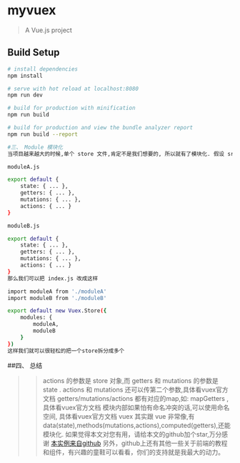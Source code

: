 # myvuex

> A Vue.js project

## Build Setup

``` bash
# install dependencies
npm install

# serve with hot reload at localhost:8080
npm run dev

# build for production with minification
npm run build

# build for production and view the bundle analyzer report
npm run build --report

#三、 Module 模块化
当项目越来越大的时候,单个 store 文件,肯定不是我们想要的, 所以就有了模块化. 假设 src/store 目录下有这2个文件

moduleA.js

export default {
    state: { ... },
    getters: { ... },
    mutations: { ... },
    actions: { ... }
}

moduleB.js

export default {
    state: { ... },
    getters: { ... },
    mutations: { ... },
    actions: { ... }
}
那么我们可以把 index.js 改成这样

import moduleA from './moduleA'
import moduleB from './moduleB'

export default new Vuex.Store({
    modules: {
        moduleA,
        moduleB
    }
})
这样我们就可以很轻松的把一个store拆分成多个
```
##四、 总结 
>> actions 的参数是 store 对象,而 getters 和 mutations 的参数是 state .
>>actions 和 mutations 还可以传第二个参数,具体看vuex官方文档
>>getters/mutations/actions 都有对应的map,如: mapGetters , 具体看vuex官方文档
>>模块内部如果怕有命名冲突的话,可以使用命名空间, 具体看vuex官方文档
>>vuex 其实跟 vue 非常像,有data(state),methods(mutations,actions),computed(getters),还能模块化.
如果觉得本文对您有用，请给本文的github加个star,万分感谢
 [本实例来自github](https://github.com/noahlam/articles/blob/master/vuex%E5%85%B6%E5%AE%9E%E8%B6%85%E7%AE%80%E5%8D%95%2C%E5%96%9D%E5%AE%8C%E8%BF%993%E6%AD%A5%2C%E8%BF%98%E6%9C%893%E6%AD%A5.md#%E5%9B%9B-%E6%80%BB%E7%BB%93)
另外，github上还有其他一些关于前端的教程和组件，有兴趣的童鞋可以看看，你们的支持就是我最大的动力。